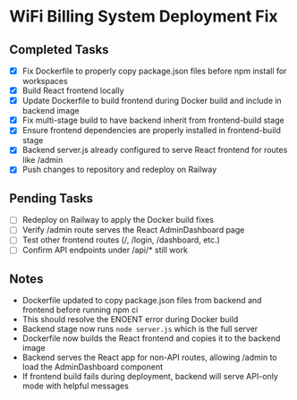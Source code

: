 # WiFi Billing System Deployment Fix

## Completed Tasks
- [x] Fix Dockerfile to properly copy package.json files before npm install for workspaces
- [x] Build React frontend locally
- [x] Update Dockerfile to build frontend during Docker build and include in backend image
- [x] Fix multi-stage build to have backend inherit from frontend-build stage
- [x] Ensure frontend dependencies are properly installed in frontend-build stage
- [x] Backend server.js already configured to serve React frontend for routes like /admin
- [x] Push changes to repository and redeploy on Railway

## Pending Tasks
- [ ] Redeploy on Railway to apply the Docker build fixes
- [ ] Verify /admin route serves the React AdminDashboard page
- [ ] Test other frontend routes (/, /login, /dashboard, etc.)
- [ ] Confirm API endpoints under /api/* still work

## Notes
- Dockerfile updated to copy package.json files from backend and frontend before running npm ci
- This should resolve the ENOENT error during Docker build
- Backend stage now runs `node server.js` which is the full server
- Dockerfile now builds the React frontend and copies it to the backend image
- Backend serves the React app for non-API routes, allowing /admin to load the AdminDashboard component
- If frontend build fails during deployment, backend will serve API-only mode with helpful messages

